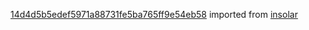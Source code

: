 [14d4d5b5edef5971a88731fe5ba765ff9e54eb58](https://github.com/insolar/insolar/commit/14d4d5b5edef5971a88731fe5ba765ff9e54eb58) imported from [insolar](https://github.com/insolar/insolar)
